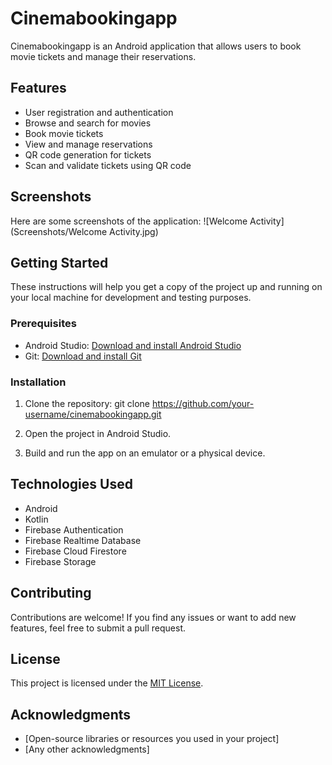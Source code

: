 # Cinemabookingapp

Cinemabookingapp is an Android application that allows users to book movie tickets and manage their reservations.

## Features

- User registration and authentication
- Browse and search for movies
- Book movie tickets
- View and manage reservations
- QR code generation for tickets
- Scan and validate tickets using QR code

## Screenshots

Here are some screenshots of the application:
![Welcome Activity](Screenshots/Welcome Activity.jpg)


## Getting Started

These instructions will help you get a copy of the project up and running on your local machine for development and testing purposes.

### Prerequisites

- Android Studio: [Download and install Android Studio](https://developer.android.com/studio)
- Git: [Download and install Git](https://git-scm.com/)

### Installation

1. Clone the repository:
git clone https://github.com/your-username/cinemabookingapp.git

2. Open the project in Android Studio.

3. Build and run the app on an emulator or a physical device.

## Technologies Used

- Android
- Kotlin
- Firebase Authentication
- Firebase Realtime Database
- Firebase Cloud Firestore
- Firebase Storage

## Contributing

Contributions are welcome! If you find any issues or want to add new features, feel free to submit a pull request.

## License

This project is licensed under the [MIT License](LICENSE).

## Acknowledgments

- [Open-source libraries or resources you used in your project]
- [Any other acknowledgments]
